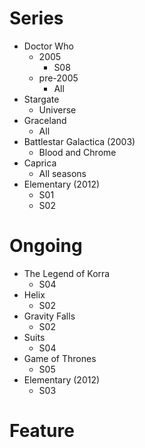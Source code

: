 Series
======

* Doctor Who
  * 2005
    * S08
  * pre-2005
    * All
* Stargate
  * Universe
* Graceland
  * All
* Battlestar Galactica (2003)
  * Blood and Chrome
* Caprica
  * All seasons
* Elementary (2012)
  * S01
  * S02

Ongoing
=======

* The Legend of Korra
  * S04
* Helix
  * S02
* Gravity Falls
  * S02
* Suits 
  * S04
* Game of Thrones
  * S05
* Elementary (2012)
  * S03

Feature
=======
